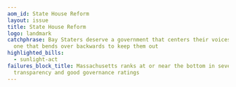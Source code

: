 ```yaml
---
aom_id: State House Reform
layout: issue
title: State House Reform
logo: landmark
catchphrase: Bay Staters deserve a government that centers their voices — not
  one that bends over backwards to keep them out
highlighted_bills:
  - sunlight-act
failures_block_title: Massachusetts ranks at or near the bottom in several
  transparency and good governance ratings
---
```


